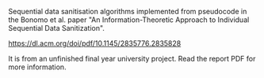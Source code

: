 Sequential data sanitisation algorithms implemented from pseudocode in the Bonomo et al. paper "An Information-Theoretic Approach to Individual Sequential Data Sanitization".

https://dl.acm.org/doi/pdf/10.1145/2835776.2835828

It is from an unfinished final year university project. Read the report PDF for more information.
